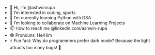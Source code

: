 - 👋 Hi, I’m @ashwinrupa
- 👀 I’m interested in coding, sports
- 🌱 I’m currently learning Python with DSA
- 💞️ I’m looking to collaborate on Machine Learning Projects
- 📫 How to reach me @linkedin.com/ashwin-rupa
- 😄 Pronouns: He/Him
- ⚡ Fun fact: Why do programmers prefer dark mode?
Because the light attracts too many bugs! 🐛

<!---
ashwinrupa/ashwinrupa is a ✨ special ✨ repository because its `README.md` (this file) appears on your GitHub profile.
You can click the Preview link to take a look at your changes.
--->
